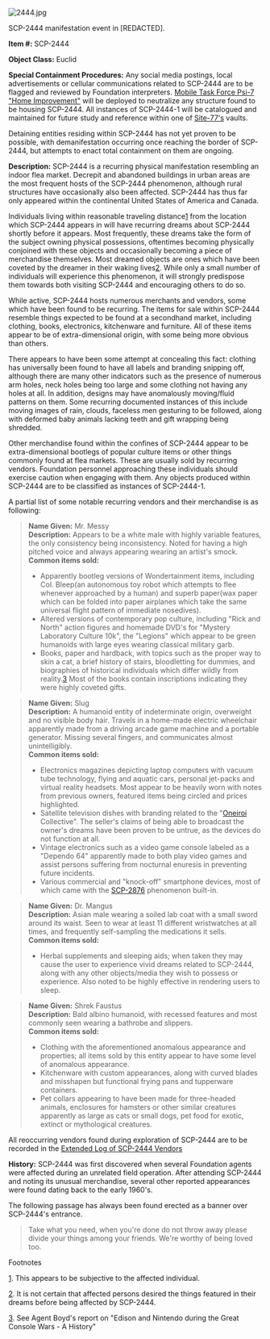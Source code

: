 ![2444.jpg](http://scp-wiki.wdfiles.com/local--files/scp-2444/2444.jpg)

SCP-2444 manifestation event in \[REDACTED\].

**Item #:** SCP-2444

**Object Class:** Euclid

**Special Containment Procedures:** Any social media postings, local advertisements or cellular communications related to SCP-2444 are to be flagged and reviewed by Foundation interpreters. [Mobile Task Force Psi-7 "Home Improvement"](/mtf-psi-7-home-improvement-hub) will be deployed to neutralize any structure found to be housing SCP-2444. All instances of SCP-2444-1 will be catalogued and maintained for future study and reference within one of [Site-77's](/secure-facility-dossier-site-77) vaults.

Detaining entities residing within SCP-2444 has not yet proven to be possible, with demanifestation occurring once reaching the border of SCP-2444, but attempts to enact total containment on them are ongoing.

**Description:** SCP-2444 is a recurring physical manifestation resembling an indoor flea market. Decrepit and abandoned buildings in urban areas are the most frequent hosts of the SCP-2444 phenomenon, although rural structures have occasionally also been affected. SCP-2444 has thus far only appeared within the continental United States of America and Canada.

Individuals living within reasonable traveling distance[1](javascript:;) from the location which SCP-2444 appears in will have recurring dreams about SCP-2444 shortly before it appears. Most frequently, these dreams take the form of the subject owning physical possessions, oftentimes becoming physically conjoined with these objects and occasionally becoming a piece of merchandise themselves. Most dreamed objects are ones which have been coveted by the dreamer in their waking lives[2](javascript:;). While only a small number of individuals will experience this phenomenon, it will strongly predispose them towards both visiting SCP-2444 and encouraging others to do so.

While active, SCP-2444 hosts numerous merchants and vendors, some which have been found to be recurring. The items for sale within SCP-2444 resemble things expected to be found at a secondhand market, including clothing, books, electronics, kitchenware and furniture. All of these items appear to be of extra-dimensional origin, with some being more obvious than others.

There appears to have been some attempt at concealing this fact: clothing has universally been found to have all labels and branding snipping off, although there are many other indicators such as the presence of numerous arm holes, neck holes being too large and some clothing not having any holes at all. In addition, designs may have anomalously moving/fluid patterns on them. Some recurring documented instances of this include moving images of rain, clouds, faceless men gesturing to be followed, along with deformed baby animals lacking teeth and gift wrapping being shredded.

Other merchandise found within the confines of SCP-2444 appear to be extra-dimensional bootlegs of popular culture items or other things commonly found at flea markets. These are usually sold by recurring vendors. Foundation personnel approaching these individuals should exercise caution when engaging with them. Any objects produced within SCP-2444 are to be classified as instances of SCP-2444-1.

A partial list of some notable recurring vendors and their merchandise is as following:

> **Name Given:** Mr. Messy  
> **Description:** Appears to be a white male with highly variable features, the only consistency being inconsistency. Noted for having a high pitched voice and always appearing wearing an artist's smock.  
> **Common items sold:**
> 
> *   Apparently bootleg versions of Wondertainment items, including Col. Bleep(an autonomous toy robot which attempts to flee whenever approached by a human) and superb paper(wax paper which can be folded into paper airplanes which take the same universal flight pattern of immediate nosedives).
> *   Altered versions of contemporary pop culture, including "Rick and North" action figures and homemade DVD's for "Mystery Laboratory Culture 10k", the "Legions" which appear to be green humanoids with large eyes wearing classical military garb.
> *   Books, paper and hardback, with topics such as the proper way to skin a cat, a brief history of stairs, bloodletting for dummies, and biographies of historical individuals which differ wildly from reality.[3](javascript:;) Most of the books contain inscriptions indicating they were highly coveted gifts.

> **Name Given:** Slug  
> **Description:** A humanoid entity of indeterminate origin, overweight and no visible body hair. Travels in a home-made electric wheelchair apparently made from a driving arcade game machine and a portable generator. Missing several fingers, and communicates almost unintelligibly.  
> **Common items sold:**
> 
> *   Electronics magazines depicting laptop computers with vacuum tube technology, flying and aquatic cars, personal jet-packs and virtual reality headsets. Most appear to be heavily worn with notes from previous owners, featured items being circled and prices highlighted.
> *   Satellite television dishes with branding related to the "[Oneiroi](/oneiroi) Collective". The seller's claims of being able to broadcast the owner's dreams have been proven to be untrue, as the devices do not function at all.
> *   Vintage electronics such as a video game console labeled as a "Dependo 64" apparently made to both play video games and assist persons suffering from nocturnal enuresis in preventing future incidents.
> *   Various commercial and "knock-off" smartphone devices, most of which came with the [SCP-2876](/scp-2876) phenomenon built-in.

> **Name Given:** Dr. Mangus  
> **Description:** Asian male wearing a soiled lab coat with a small sword around its waist. Seen to wear at least 11 different wristwatches at all times, and frequently self-sampling the medications it sells.  
> **Common items sold:**
> 
> *   Herbal supplements and sleeping aids; when taken they may cause the user to experience vivid dreams related to SCP-2444, along with any other objects/media they wish to possess or experience. Also noted to be highly effective in rendering users to sleep.

> **Name Given:** Shrek Faustus  
> **Description:** Bald albino humanoid, with recessed features and most commonly seen wearing a bathrobe and slippers.  
> **Common items sold:**
> 
> *   Clothing with the aforementioned anomalous appearance and properties; all items sold by this entity appear to have some level of anomalous appearance.
> *   Kitchenware with custom appearances, along with curved blades and misshapen but functional frying pans and tupperware containers.
> *   Pet collars appearing to have been made for three-headed animals, enclosures for hamsters or other similar creatures apparently as large as cats or small dogs, pet food for exotic, extinct or mythological creatures.

All reoccurring vendors found during exploration of SCP-2444 are to be recorded in the [Extended Log of SCP-2444 Vendors](http://www.scp-wiki.net/extended-log-of-scp-2444-vendors)

**History:** SCP-2444 was first discovered when several Foundation agents were affected during an unrelated field operation. After attending SCP-2444 and noting its unusual merchandise, several other reported appearances were found dating back to the early 1960's.

The following passage has always been found erected as a banner over SCP-2444's entrance.

> Take what you need, when you're done do not throw away please divide your things among your friends. We're worthy of being loved too.

Footnotes

[1](javascript:;). This appears to be subjective to the affected individual.

[2](javascript:;). It is not certain that affected persons desired the things featured in their dreams before being affected by SCP-2444.

[3](javascript:;). See Agent Boyd's report on "Edison and Nintendo during the Great Console Wars - A History"